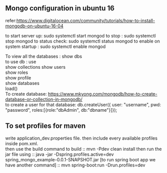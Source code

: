 
Mongo configuration in ubuntu 16
--------------------------------
refer:https://www.digitalocean.com/community/tutorials/how-to-install-mongodb-on-ubuntu-16-04

to start server up: sudo systemctl start mongod
to stop : sudo systemctl stop mongod
to status check: sudo systemctl status mongod
to enable on system startup : sudo systemctl enable mongod  

To view all the databases : show dbs  
to use db : use <dbname>  
show collections
show users  
show roles  
show profile  
show databases  
load()   
To create database:  https://www.mkyong.com/mongodb/how-to-create-database-or-collection-in-mongodb/  
to create a user for that database:  db.createUser({ user: "username", pwd: "password", roles:[{role:"dbAdmin", db:"dbname"}]});


To set profiles for maven  
-------------------------
write application_dev<prod><test>.properties file.
then include every available profiles inside pom.xml.  
then use the build command to build :: mvn -Pdev clean install
then run the jar file using :: java -jar -Dspring.profiles.active=dev spring_mongo_example-0.0.1-SNAPSHOT.jar
[to run spring boot app we have another command] ::  mvn spring-boot:run -Drun.profiles=dev



